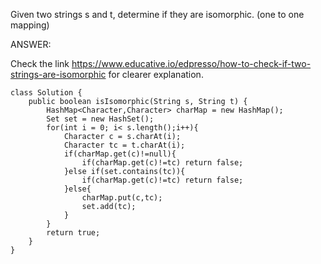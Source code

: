Given two strings s and t, determine if they are isomorphic. (one to one mapping)


ANSWER:

Check the link https://www.educative.io/edpresso/how-to-check-if-two-strings-are-isomorphic for clearer explanation.

```
class Solution {
    public boolean isIsomorphic(String s, String t) {
        HashMap<Character,Character> charMap = new HashMap();
        Set set = new HashSet();
        for(int i = 0; i< s.length();i++){
            Character c = s.charAt(i);
            Character tc = t.charAt(i);
            if(charMap.get(c)!=null){
                if(charMap.get(c)!=tc) return false;
            }else if(set.contains(tc)){
                if(charMap.get(c)!=tc) return false;
            }else{
                charMap.put(c,tc);
                set.add(tc);
            }
        }
        return true;
    }
}

```
